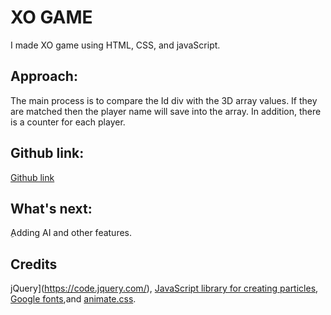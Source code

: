 # XO GAME

I made XO game using HTML, CSS, and javaScript.

## Approach:

The main process is to compare the Id div with the 3D array values. If they are matched then the player name will save into the array. In addition, there is a counter for each player.

## Github link:

[Github link](https://thekraalowais.github.io/XOgame/)

## What's next:

ِAdding AI and other features.

## Credits

jQuery](https://code.jquery.com/), [JavaScript library for creating particles](https://github.com/VincentGarreau/particles.js), [Google fonts](https://fonts.google.com/),and [animate.css](https://daneden.github.io/animate.css/).
